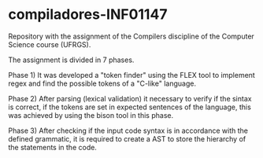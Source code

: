 # compiladores-INF01147

Repository with the assignment of the Compilers discipline of the Computer Science course (UFRGS).

The assignment is divided in 7 phases.

Phase 1) It was developed a "token finder" using the FLEX tool to implement regex and find the possible tokens of a "C-like" language.

Phase 2) After parsing (lexical validation) it necessary to verify if the sintax is correct, if the tokens are set in expected sentences of the language, this was achieved by using the bison tool in this phase.

Phase 3) After checking if the input code syntax is in accordance with the defined grammatic, it is required to create a AST to store the hierarchy of the statements in the code.
